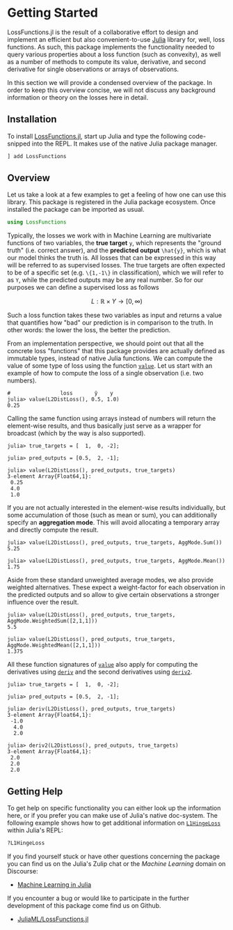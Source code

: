 # Getting Started

LossFunctions.jl is the result of a collaborative effort to
design and implement an efficient but also convenient-to-use
[Julia](https://julialang.org) library for, well, loss functions.
As such, this package implements the functionality needed to
query various properties about a loss function (such as
convexity), as well as a number of methods to compute its value,
derivative, and second derivative for single observations or
arrays of observations.

In this section we will provide a condensed overview of the
package. In order to keep this overview concise, we will not
discuss any background information or theory on the losses here
in detail.

## Installation

To install
[LossFunctions.jl](https://github.com/JuliaML/LossFunctions.jl),
start up Julia and type the following code-snipped into the REPL.
It makes use of the native Julia package manager.

```julia
] add LossFunctions
```

## Overview

Let us take a look at a few examples to get a feeling of how one
can use this library. This package is registered in the Julia
package ecosystem. Once installed the package can be imported
as usual.

```julia
using LossFunctions
```

Typically, the losses we work with in Machine Learning are
multivariate functions of two variables, the **true target**
``y``, which represents the "ground truth" (i.e. correct
answer), and the **predicted output** ``\hat{y}``, which is
what our model thinks the truth is. All losses that can be
expressed in this way will be referred to as supervised losses.
The true targets are often expected to be of a specific set (e.g.
``\{1,-1\}`` in classification), which we will refer to as
``Y``, while the predicted outputs may be any real number.
So for our purposes we can define a supervised loss as follows

```math
L : \mathbb{R} \times Y \rightarrow [0,\infty)
```

Such a loss function takes these two variables as input and
returns a value that quantifies how "bad" our prediction is
in comparison to the truth. In other words: the lower the
loss, the better the prediction.

From an implementation perspective, we should point out that all
the concrete loss "functions" that this package provides are
actually defined as immutable types, instead of native Julia
functions. We can compute the value of some type of loss using
the function [`value`](@ref). Let us start with an example of how
to compute the loss of a single observation (i.e. two numbers).

```julia-repl
#                loss       ŷ    y
julia> value(L2DistLoss(), 0.5, 1.0)
0.25
```

Calling the same function using arrays instead of numbers will
return the element-wise results, and thus basically just serve as
a wrapper for broadcast (which by the way is also supported).

```julia-repl
julia> true_targets = [  1,  0, -2];

julia> pred_outputs = [0.5,  2, -1];

julia> value(L2DistLoss(), pred_outputs, true_targets)
3-element Array{Float64,1}:
 0.25
 4.0
 1.0
```

If you are not actually interested in the element-wise results
individually, but some accumulation of those (such as mean or
sum), you can additionally specify an **aggregation mode**.
This will avoid allocating a temporary array and directly
compute the result.

```julia-repl
julia> value(L2DistLoss(), pred_outputs, true_targets, AggMode.Sum())
5.25

julia> value(L2DistLoss(), pred_outputs, true_targets, AggMode.Mean())
1.75
```

Aside from these standard unweighted average modes, we also
provide weighted alternatives. These expect a weight-factor for
each observation in the predicted outputs and so allow to give
certain observations a stronger influence over the result.

```julia-repl
julia> value(L2DistLoss(), pred_outputs, true_targets, AggMode.WeightedSum([2,1,1]))
5.5

julia> value(L2DistLoss(), pred_outputs, true_targets, AggMode.WeightedMean([2,1,1]))
1.375
```

All these function signatures of [`value`](@ref) also apply for
computing the derivatives using [`deriv`](@ref) and the second
derivatives using [`deriv2`](@ref).

```julia-repl
julia> true_targets = [  1,  0, -2];

julia> pred_outputs = [0.5,  2, -1];

julia> deriv(L2DistLoss(), pred_outputs, true_targets)
3-element Array{Float64,1}:
 -1.0
  4.0
  2.0

julia> deriv2(L2DistLoss(), pred_outputs, true_targets)
3-element Array{Float64,1}:
 2.0
 2.0
 2.0
```

## Getting Help

To get help on specific functionality you can either look up the
information here, or if you prefer you can make use of Julia's
native doc-system.
The following example shows how to get additional information
on [`L1HingeLoss`](@ref) within Julia's REPL:

```julia
?L1HingeLoss
```

If you find yourself stuck or have other questions concerning the
package you can find us on the Julia's Zulip chat or the *Machine
Learning* domain on Discourse:

- [Machine Learning in Julia](https://discourse.julialang.org/c/domain/ML)

If you encounter a bug or would like to participate in the
further development of this package come find us on Github.

- [JuliaML/LossFunctions.jl](https://github.com/JuliaML/LossFunctions.jl)
